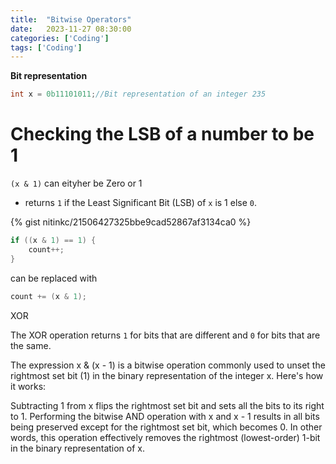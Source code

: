 ```yaml
---
title:  "Bitwise Operators"
date:   2023-11-27 08:30:00
categories: ['Coding']
tags: ['Coding']
---
```


**Bit representation**

```java
int x = 0b11101011;//Bit representation of an integer 235   
```

# Checking the LSB of a number to be 1

`(x & 1)` can eityher be Zero or 1 
- returns `1` if the Least Significant Bit (LSB) of `x` is 1 else `0`.

{% gist nitinkc/21506427325bbe9cad52867af3134ca0 %}

```java
if ((x & 1) == 1) {
    count++;
}
```
can be replaced with 

```java
count += (x & 1);
```


XOR 

The XOR operation returns `1` for bits that are different and `0` for bits that are the same.

The expression x & (x - 1) is a bitwise operation commonly used to unset the rightmost set bit (1) in the binary representation of the integer x. Here's how it works:

Subtracting 1 from x flips the rightmost set bit and sets all the bits to its right to 1.
Performing the bitwise AND operation with x and x - 1 results in all bits being preserved except for the rightmost set bit, which becomes 0.
In other words, this operation effectively removes the rightmost (lowest-order) 1-bit in the binary representation of x. 